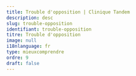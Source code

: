 ```yaml
---
title: Trouble d'opposition | Clinique Tandem
description: desc
slug: trouble-opposition
identifiant: trouble-opposition
titre: Trouble d'opposition
image: null
i18nlanguage: fr
type: mieuxcomprendre
ordre: 9
draft: false
---
```


